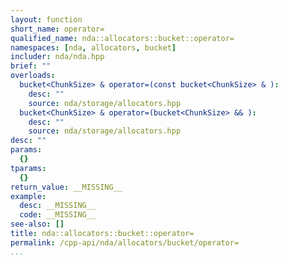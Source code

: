 ```yaml
---
layout: function
short_name: operator=
qualified_name: nda::allocators::bucket::operator=
namespaces: [nda, allocators, bucket]
includer: nda/nda.hpp
brief: ""
overloads:
  bucket<ChunkSize> & operator=(const bucket<ChunkSize> & ):
    desc: ""
    source: nda/storage/allocators.hpp
  bucket<ChunkSize> & operator=(bucket<ChunkSize> && ):
    desc: ""
    source: nda/storage/allocators.hpp
desc: ""
params:
  {}
tparams:
  {}
return_value: __MISSING__
example:
  desc: __MISSING__
  code: __MISSING__
see-also: []
title: nda::allocators::bucket::operator=
permalink: /cpp-api/nda/allocators/bucket/operator=
...
```


